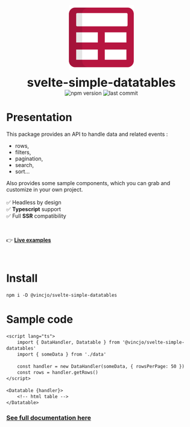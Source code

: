 <div align="center">
    <img align="center" src="./src/assets/logo.svg" alt="logo" width="172"/>
    <p align="center">
        <h1 align="center" style="font-size:32px;margin:0;border:none;">svelte-simple-datatables</h1>
        <img src="https://img.shields.io/npm/v/@vincjo/svelte-simple-datatables?color=%23b71540" alt="npm version"/>
        <img src="https://img.shields.io/github/license/vincjo/datatables?color=b71540" alt="last commit"/>
    </p>
</div>





# Presentation

This package provides an API to handle data and related events :
- rows,
- filters,
- pagination,
- search,
- sort...

Also provides some sample components, which you can grab and customize in your own project.
<br><br>
:white_check_mark: Headless by design <br>
:white_check_mark: **Typescript** support <br>
:white_check_mark: Full **SSR** compatibility


<br>

:point_right: **[Live examples](https://vincjo.fr/svelte-simple-datatables/datatables)**


<br>

# Install
````apache
npm i -D @vincjo/svelte-simple-datatables
````


# Sample code
````svelte
<script lang="ts">
    import { DataHandler, Datatable } from '@vincjo/svelte-simple-datatables'
    import { someData } from './data'

    const handler = new DataHandler(someData, { rowsPerPage: 50 })
    const rows = handler.getRows()
</script>

<Datatable {handler}>
    <!-- html table -->
</Datatable>
````
### [See full documentation here](https://vincjo.fr/svelte-simple-datatables) 